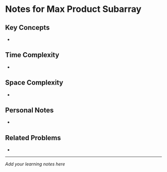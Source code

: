 # Notes for Max Product Subarray

## Key Concepts

- 

## Time Complexity

- 

## Space Complexity

- 

## Personal Notes

- 

## Related Problems

- 

---

*Add your learning notes here*
